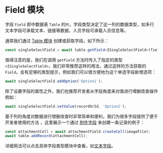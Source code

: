 # Field 模块
字段 `Field` 即中数据表 `Table` 的`列`，字段类型决定了这一列的数据类型，如多行文本字段可承载文本、链接等数据，人员字段可承载人员信息等。

通常我们通过 [Table 模块](./table) 创建或获取字段，如下所示：
```typescript
const singleSelectField = await table.getField<ISingleSelectField>(fieldNameOrId);
```
值得注意的是，我们在调用 `getField` 方法时传入了指定的类型 `<ISingleSelectField>`，我们非常推荐这样的用法，通过这样的方法获取的 `Field`，会有足够的类型提示，例如我们可以很方便地为这个单选字段新增选项：
```typescript
await singleSelectField.addOption('Option1');
```
除了设置字段的属性之外，我们也推荐开发者从字段角度来对值进行增删改查操作例如：
```typescript
await singleSelectField.setValue(recordOrId, 'Option2');
```
基于列的角度对数据进行增删改查时非常简单和便利，我们为很多字段提供了便于开发者使用的方法
，这里展示一个通过 [附件字段](./field/attachment.md) 来创建一条记录的例子：
```typescript
const attachmentCell = await attachmentField.createCell(imageFile);
await table.addRecord(attachmentCell);
```

详细用法可以点击具体字段类型模块中查看，如[文本字段](./field/text.md)。